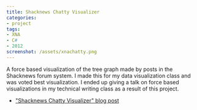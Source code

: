 ```yaml
---
title: Shacknews Chatty Visualizer
categories:
- project
tags:
- XNA
- C#
- 2012
screenshot: /assets/xnachatty.png
---
```


A force based visualization of the tree graph made by posts in the Shacknews forum system. I made this for my data visualization class and was voted best visualization. I ended up giving a talk on force based visualizations in my technical writing class as a result of this project. 

* ["Shacknews Chatty Visualizer" blog post](/wp/shacknews-chatty-visualiser/60/)